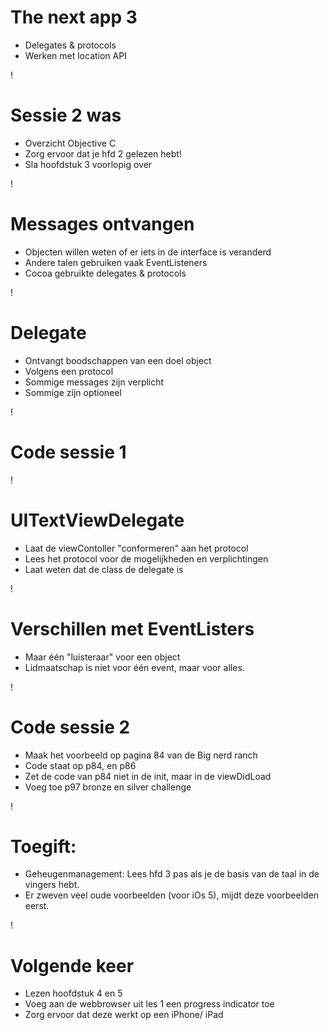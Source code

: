 The next app 3
===
* Delegates & protocols
* Werken met location API

!

Sessie 2 was
===
* Overzicht Objective C
* Zorg ervoor dat je hfd 2 gelezen hebt!
* Sla hoofdstuk 3 voorlopig over

!

Messages ontvangen
===
* Objecten willen weten of er iets in de interface is veranderd
* Andere talen gebruiken vaak EventListeners
* Cocoa gebruikte delegates & protocols

!

Delegate
=== 
* Ontvangt boodschappen van een doel object
* Volgens een protocol
* Sommige messages zijn verplicht
* Sommige zijn optioneel

!

Code sessie 1
===

!

UITextViewDelegate
===
* Laat de viewContoller "conformeren" aan het protocol
* Lees het protocol voor de mogelijkheden en verplichtingen
* Laat weten dat de class de delegate is

!

Verschillen met EventListers
===
* Maar één "luisteraar" voor een object
* Lidmaatschap is niet voor één event, maar voor alles.


!


Code sessie 2
===
* Maak het voorbeeld op pagina 84 van de Big nerd ranch 
* Code staat op p84, en p86
* Zet de code van p84 niet in de init, maar in de viewDidLoad
* Voeg toe p97 bronze en silver challenge

!



Toegift:
===
* Geheugenmanagement: Lees hfd 3 pas als je de basis van de taal in de vingers hebt. 
* Er zweven veel oude voorbeelden (voor iOs 5), mijdt deze voorbeelden eerst.

!

Volgende keer
===
* Lezen hoofdstuk 4 en 5
* Voeg aan de webbrowser uit les 1 een progress indicator toe
* Zorg ervoor dat deze werkt op een iPhone/ iPad
